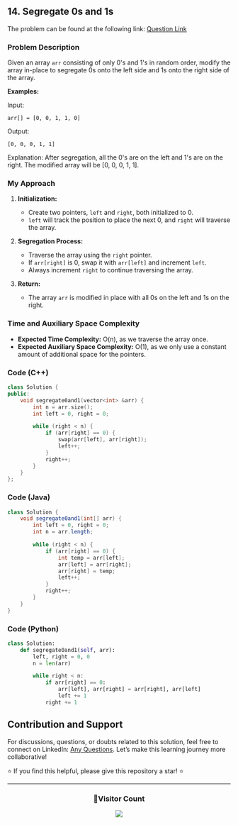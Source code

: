 ## 14. Segregate 0s and 1s

The problem can be found at the following link: [Question Link](https://www.geeksforgeeks.org/problems/segregate-0s-and-1s5106/1)

### Problem Description

Given an array `arr` consisting of only 0's and 1's in random order, modify the array in-place to segregate 0s onto the left side and 1s onto the right side of the array.

**Examples:**

Input:

```
arr[] = [0, 0, 1, 1, 0]
```

Output:

```
[0, 0, 0, 1, 1]
```

Explanation:
After segregation, all the 0's are on the left and 1's are on the right. The modified array will be [0, 0, 0, 1, 1].

### My Approach

1. **Initialization:**

   - Create two pointers, `left` and `right`, both initialized to 0.
   - `left` will track the position to place the next 0, and `right` will traverse the array.

2. **Segregation Process:**

   - Traverse the array using the `right` pointer.
   - If `arr[right]` is 0, swap it with `arr[left]` and increment `left`.
   - Always increment `right` to continue traversing the array.

3. **Return:**
   - The array `arr` is modified in place with all 0s on the left and 1s on the right.

### Time and Auxiliary Space Complexity

- **Expected Time Complexity:** O(n), as we traverse the array once.
- **Expected Auxiliary Space Complexity:** O(1), as we only use a constant amount of additional space for the pointers.

### Code (C++)

```cpp
class Solution {
public:
    void segregate0and1(vector<int> &arr) {
        int n = arr.size();
        int left = 0, right = 0;

        while (right < n) {
            if (arr[right] == 0) {
                swap(arr[left], arr[right]);
                left++;
            }
            right++;
        }
    }
};
```

### Code (Java)

```java
class Solution {
    void segregate0and1(int[] arr) {
        int left = 0, right = 0;
        int n = arr.length;

        while (right < n) {
            if (arr[right] == 0) {
                int temp = arr[left];
                arr[left] = arr[right];
                arr[right] = temp;
                left++;
            }
            right++;
        }
    }
}
```

### Code (Python)

```python
class Solution:
    def segregate0and1(self, arr):
        left, right = 0, 0
        n = len(arr)

        while right < n:
            if arr[right] == 0:
                arr[left], arr[right] = arr[right], arr[left]
                left += 1
            right += 1
```

## Contribution and Support

For discussions, questions, or doubts related to this solution, feel free to connect on LinkedIn: [Any Questions](https://www.linkedin.com/in/patel-hetkumar-sandipbhai-8b110525a/). Let’s make this learning journey more collaborative!

⭐ If you find this helpful, please give this repository a star! ⭐

---

<div align="center">
  <h3><b>📍Visitor Count</b></h3>
</div>

<p align="center">
  <img src="https://profile-counter.glitch.me/Hunterdii/count.svg" />
</p>
